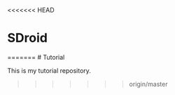 <<<<<<< HEAD
<h1>SDroid</h1>
=======
# Tutorial

This is my tutorial repository.
>>>>>>> origin/master
